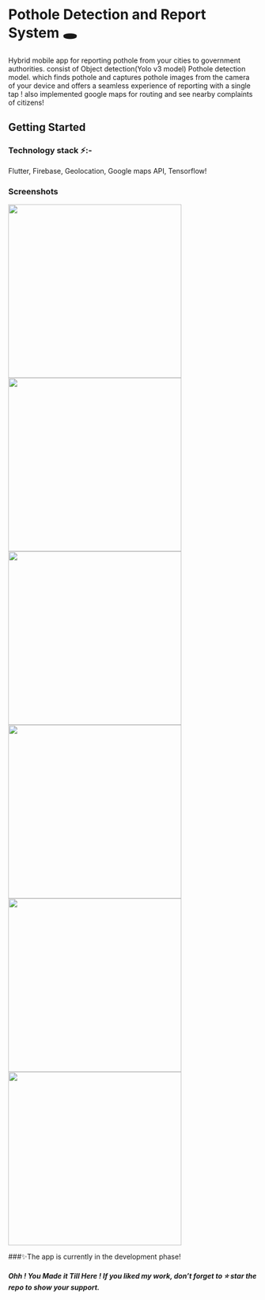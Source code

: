 # Pothole Detection and Report System 🕳️

Hybrid mobile app for reporting pothole from your cities to government authorities. consist of Object detection(Yolo v3 model) Pothole detection model. which finds pothole and captures pothole images from the camera of your device and offers a seamless experience of reporting with a single tap ! also implemented google maps for routing and see nearby complaints of citizens!

## Getting Started

### Technology stack ⚡:- 
Flutter, Firebase, Geolocation, Google maps API, Tensorflow! 

### Screenshots
<img src="https://user-images.githubusercontent.com/37141368/94955544-5b071480-0508-11eb-9ec1-5008f1e52e29.jpg" width= "350">
<img src="https://user-images.githubusercontent.com/37141368/94955586-6fe3a800-0508-11eb-88cb-20b578468891.jpg" width= "350">
<img src="https://user-images.githubusercontent.com/37141368/94955610-7a9e3d00-0508-11eb-93fa-7faa90a39f6e.jpg" width= "350">
<img src="https://user-images.githubusercontent.com/37141368/94955639-81c54b00-0508-11eb-86ab-15f509b8ad1f.jpg" width= "350">
<img src="https://user-images.githubusercontent.com/37141368/94955639-81c54b00-0508-11eb-86ab-15f509b8ad1f.jpg" width= "350">
<img src="https://user-images.githubusercontent.com/37141368/94955669-90136700-0508-11eb-81ac-9e0d228034dc.jpg" width= "350">

###✨The app is currently in the development phase!

##### Ohh ! You Made it Till Here ! If you liked my work, don’t forget to ⭐ star the repo to show your support.
